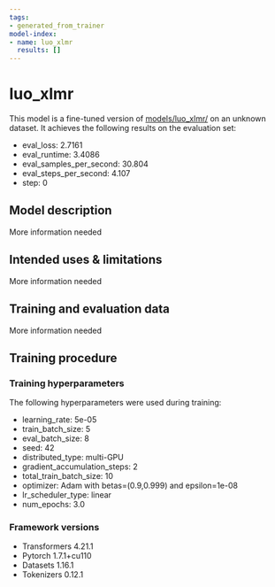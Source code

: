 ```yaml
---
tags:
- generated_from_trainer
model-index:
- name: luo_xlmr
  results: []
---
```


<!-- This model card has been generated automatically according to the information the Trainer had access to. You
should probably proofread and complete it, then remove this comment. -->

# luo_xlmr

This model is a fine-tuned version of [models/luo_xlmr/](https://huggingface.co/models/luo_xlmr/) on an unknown dataset.
It achieves the following results on the evaluation set:
- eval_loss: 2.7161
- eval_runtime: 3.4086
- eval_samples_per_second: 30.804
- eval_steps_per_second: 4.107
- step: 0

## Model description

More information needed

## Intended uses & limitations

More information needed

## Training and evaluation data

More information needed

## Training procedure

### Training hyperparameters

The following hyperparameters were used during training:
- learning_rate: 5e-05
- train_batch_size: 5
- eval_batch_size: 8
- seed: 42
- distributed_type: multi-GPU
- gradient_accumulation_steps: 2
- total_train_batch_size: 10
- optimizer: Adam with betas=(0.9,0.999) and epsilon=1e-08
- lr_scheduler_type: linear
- num_epochs: 3.0

### Framework versions

- Transformers 4.21.1
- Pytorch 1.7.1+cu110
- Datasets 1.16.1
- Tokenizers 0.12.1
